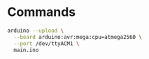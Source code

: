 # Commands

```bash
arduino --upload \
  --board arduino:avr:mega:cpu=atmega2560 \
  --port /dev/ttyACM1 \
  main.ino
```
